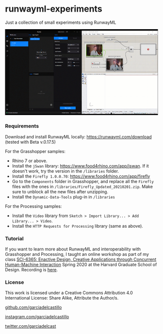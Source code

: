 # runwayml-experiments
Just a collection of small experiments using RunwayML

![](./gh_runway_posenet.gif)

### Requirements
Download and install RunwayML locally: https://runwayml.com/download (tested with Beta v.0.17.5)

For the Grasshopper samples:
- Rhino 7 or above. 
- Install the `jSwan` library: https://www.food4rhino.com/app/jswan. If it doesn't work, try the version in the `/libraries` folder. 
- Install the `Firefly 1.0.0.70`: https://www.food4rhino.com/app/firefly
- Go to the `Components` folder in Grasshopper, and replace all the `Firefly` files with the ones in `/libraries/Firefly_Updated_20210201.zip`. Make sure to unblock all the new files after unzipping. 
- Install the `Dynamic-Data-Tools` plug-in in `/libraries` 

For the Processing samples:
- Install the `Video` library from `Sketch > Import Library... > Add Library... > Video`.
- Install the `HTTP Requests for Processing` library (same as above).


### Tutorial

If you want to learn more about RunwayML and interoperability with Grasshopper and Processing, I taught an online workshop as part of my class [SCI-6365: Enactive Design, Creative Applications through Concurrent Human-Machine Interaction](https://www.gsd.harvard.edu/course/enactive-design-creative-applications-through-concurrent-human-machine-interaction-spring-2021/) Spring 2020 at the Harvard Graduate School of Design. Recording is [here](https://youtu.be/CDHmkUUf_1U).

### License

This work is licensed under a Creative Commons Attribution 4.0 International License: Share Alike, Attribute the Author/s.

[github.com/garciadelcastillo](https://github.com/garciadelcastillo)

[instagram.com/garciadelcastillo](https://www.instagram.com/garciadelcastillo/)

[twitter.com/garciadelcast](https://twitter.com/garciadelcast)
